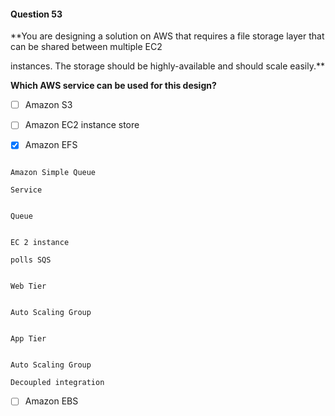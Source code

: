 #### Question  53


**You are designing a solution on AWS that requires a file storage layer that can be shared between multiple EC2

instances. The storage should be highly-available and should scale easily.**


**Which AWS service can be used for this design?**


- [ ] Amazon S3


- [ ] Amazon EC2 instance store


- [x] Amazon EFS


```

Amazon Simple Queue

Service

```


```

Queue

```


```

EC 2 instance

polls SQS

```


```

Web Tier

```


```

Auto Scaling Group

```


```

App Tier

```


```

Auto Scaling Group

Decoupled integration

```


- [ ] Amazon EBS

